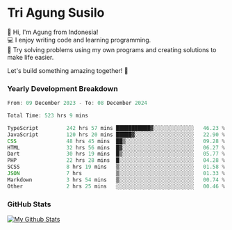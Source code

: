 # Tri Agung Susilo

👋 Hi, I'm Agung from Indonesia!<br>
💻 I enjoy writing code and learning programming.<br>
🧠 Try solving problems using my own programs and creating solutions to make life easier.

Let's build something amazing together! 🚀

### Yearly Development Breakdown

<!--START_SECTION:waka-->

```TypeScript JavaScript PHP
From: 09 December 2023 - To: 08 December 2024

Total Time: 523 hrs 9 mins

TypeScript         242 hrs 57 mins ███████████▓░░░░░░░░░░░░░   46.23 %
JavaScript         120 hrs 20 mins █████▓░░░░░░░░░░░░░░░░░░░   22.90 %
CSS                48 hrs 45 mins  ██▒░░░░░░░░░░░░░░░░░░░░░░   09.28 %
HTML               32 hrs 56 mins  █▓░░░░░░░░░░░░░░░░░░░░░░░   06.27 %
Dart               30 hrs 19 mins  █▒░░░░░░░░░░░░░░░░░░░░░░░   05.77 %
PHP                22 hrs 28 mins  █░░░░░░░░░░░░░░░░░░░░░░░░   04.28 %
SCSS               8 hrs 19 mins   ▒░░░░░░░░░░░░░░░░░░░░░░░░   01.58 %
JSON               7 hrs           ▒░░░░░░░░░░░░░░░░░░░░░░░░   01.33 %
Markdown           3 hrs 54 mins   ▒░░░░░░░░░░░░░░░░░░░░░░░░   00.74 %
Other              2 hrs 25 mins   ░░░░░░░░░░░░░░░░░░░░░░░░░   00.46 %
```

<!--END_SECTION:waka-->

### GitHub Stats

[![My Github Stats](https://github-readme-stats.vercel.app/api?username=triagung128&show_icons=true&hide=contribs,issues&count_private=true&theme=tokyonight)](https://github.com/triagung128)

<!-- [![Top Langs](https://github-readme-stats.vercel.app/api/top-langs/?username=triagung128&layout=compact)](https://github.com/triagung128) -->
